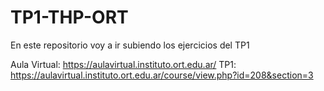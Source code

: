 # TP1-THP-ORT
En este repositorio voy a ir subiendo los ejercicios del TP1

Aula Virtual:
https://aulavirtual.instituto.ort.edu.ar/
TP1:
https://aulavirtual.instituto.ort.edu.ar/course/view.php?id=208&section=3

